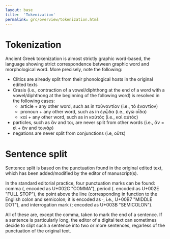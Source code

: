 ```yaml
---
layout: base
title:  'Tokenization'
permalink: grc/overview/tokenization.html
---
```


# Tokenization

Ancient Greek tokenization is almost strictly graphic word-based, the language showing strict correspondence between graphic word and morphological word. More precisely, note the following:

* Clitics are already split from their phonological hosts in the original edited texts
* Crasis (i.e., contraction of a vowel/diphthong at the end of a word with a vowel/diphthong at the beginning of the following word) is resolved in the following cases:
  * article + any other word, such as in τοὐναντίον (i.e., τὸ ἐναντίον)
  * pronoun + any other word, such as in ἐγᾧδα (i.e., ἐγὼ οἶδα)
  * καί + any other word, such as in καὑτός (i.e., καὶ αὐτός)
* particles, such as ἄν and τοι, are never split from other words (i.e., ἄν = εἰ + ἄν and τοιγάρ)
* negations are never split from conjunctions (i.e, οὔτε)

# Sentence split

Sentence split is based on the punctuation found in the original edited text, which has been added/modified by the editor of manuscript(s). 

In the standard editorial practice, four punctuation marks can be found: comma (, encoded as U+002C "COMMA"), period (. encoded as U+002E "FULL STOP"), the point above the line (corresponding in function to the English colon and semicolon; it is encoded as ·, i.e., U+00B7 "MIDDLE DOT"), and interrogation mark (; encoded as U+003B "SEMICOLON"). 

All of these are, except the comma, taken to mark the end of a sentence. If a sentence is particularly long, the editor of a digital text can sometimes decide to slipt such a sentence into two or more sentences, regarless of the punctuation of the original text.
